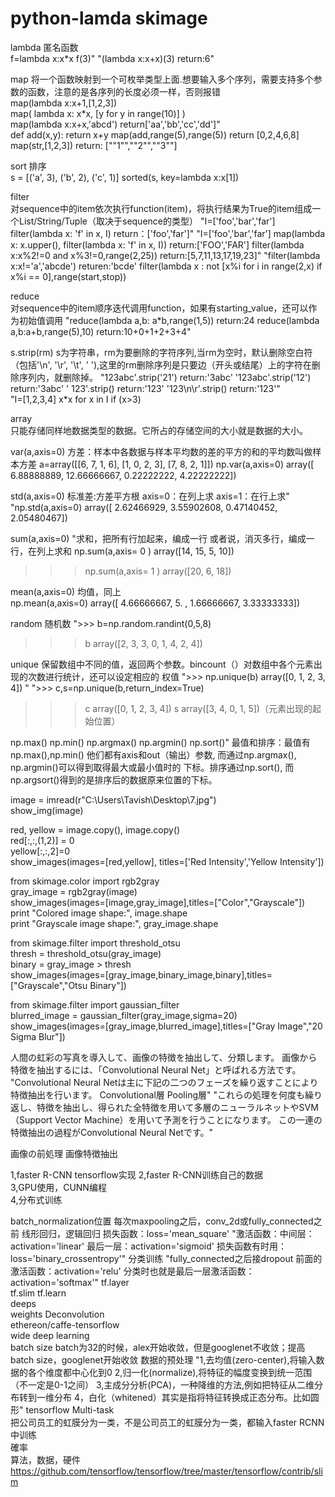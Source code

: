 # python-lamda skimage
	
lambda	匿名函数	
f=lambda x:x*x
f(3)"	"(lambda x:x+x)(3)
return:6"			

map	
将一个函数映射到一个可枚举类型上面.想要输入多个序列，需要支持多个参数的函数，注意的是各序列的长度必须一样，否则报错	
map(lambda x:x+1,[1,2,3])	
map( lambda x: x*x, [y for y in range(10)] )	
map(lambda x:x+x,'abcd')
return['aa','bb','cc','dd']"	
def add(x,y): return x+y
map(add,range(5),range(5))
return [0,2,4,6,8]
map(str,[1,2,3])
return: [""1"",""2"",""3""]

sort	排序	
s = [('a', 3), ('b', 2), ('c', 1)]
sorted(s, key=lambda x:x[1])

filter	
对sequence中的item依次执行function(item)，将执行结果为True的item组成一个List/String/Tuple（取决于sequence的类型）	"I=['foo','bar','far']
filter(lambda x: 'f' in x, I)
return：['foo','far']"	"I=['foo','bar','far']
map(lambda x: x.upper(), filter(lambda x: 'f' in x, I))
return:['FOO','FAR']
filter(lambda x:x%2!=0 and x%3!=0,range(2,25))
return:[5,7,11,13,17,19,23]"	"filter(lambda x:x!='a','abcde')
returen:'bcde'
filter(lambda x : not [x%i for i in range(2,x) if x%i == 0],range(start,stop))

reduce	
对sequence中的item顺序迭代调用function，如果有starting_value，还可以作为初始值调用	"reduce(lambda a,b: a*b,range(1,5))
return:24
reduce(lambda a,b:a+b,range(5),10)
return:10+0+1+2+3+4"			

s.strip(rm)	
s为字符串，rm为要删除的字符序列,当rm为空时，默认删除空白符（包括'\n', '\r',  '\t',  ' '),这里的rm删除序列是只要边（开头或结尾）上的字符在删除序列内，就删除掉。	"123abc'.strip('21')
return:'3abc'
'123abc'.strip('12')
return:'3abc'
'   123'.strip()
return:'123'
'123\n\r'.strip()
return:'123'"			
		"I=[1,2,3,4]
x*x for x in I if (x>3)

array	
只能存储同样地数据类型的数据。它所占的存储空间的大小就是数据的大小。	

var(a,axis=0) 
方差：样本中各数据与样本平均数的差的平方的和的平均数叫做样本方差
a=array([[6, 7, 1, 6], 
       [1, 0, 2, 3], 
       [7, 8, 2, 1]]) 
np.var(a,axis=0) 
array([  6.88888889,  12.66666667,   0.22222222,   4.22222222])

std(a,axis=0) 	标准差:方差平方根
axis=0：在列上求
axis=1：在行上求"	"np.std(a,axis=0) 
array([ 2.62466929,  3.55902608,  0.47140452,  2.05480467]) 

sum(a,axis=0) 	"求和，把所有行加起来，编成一行
或者说，消灭多行，编成一行，在列上求和
np.sum(a,axis= 0 ) 
array([14, 15,  5, 10]) 
>>> np.sum(a,axis= 1 ) 
array([20,  6, 18]) 

mean(a,axis=0)	均值，同上	
np.mean(a,axis=0) 
array([ 4.66666667,  5.        ,  1.66666667,  3.33333333]) 	

random	随机数	">>> b=np.random.randint(0,5,8) 
>>> b 
array([2, 3, 3, 0, 1, 4, 2, 4]) 

unique	保留数组中不同的值，返回两个参数。bincount（）对数组中各个元素出现的次数进行统计，还可以设定相应的 权值	">>> np.unique(b) 
array([0, 1, 2, 3, 4]) "	">>> c,s=np.unique(b,return_index=True) 
>>> c 
array([0, 1, 2, 3, 4]) 
>>> s 
array([3, 4, 0, 1, 5])（元素出现的起始位置） 	

np.max()
np.min() 
np.argmax()
np.argmin()
np.sort()"	最值和排序：最值有np.max(),np.min() 他们都有axis和out（输出）参数, 而通过np.argmax(), np.argmin()可以得到取得最大或最小值时的 下标。排序通过np.sort(), 而np.argsort()得到的是排序后的数据原来位置的下标。					

image = imread(r"C:\Users\Tavish\Desktop\7.jpg")  
show_img(image)  
  
red, yellow =   image.copy(), image.copy()  
red[:,:,(1,2)] = 0  
yellow[:,:,2]=0  
show_images(images=[red,yellow], titles=['Red Intensity','Yellow Intensity'])  
  
from skimage.color import rgb2gray  
gray_image = rgb2gray(image)  
show_images(images=[image,gray_image],titles=["Color","Grayscale"])  
print "Colored image shape:", image.shape  
print "Grayscale image shape:", gray_image.shape  
  
from skimage.filter import threshold_otsu  
thresh = threshold_otsu(gray_image)  
binary = gray_image > thresh  
show_images(images=[gray_image,binary_image,binary],titles=["Grayscale","Otsu Binary"])  
  
from skimage.filter import gaussian_filter  
blurred_image = gaussian_filter(gray_image,sigma=20)  
show_images(images=[gray_image,blurred_image],titles=["Gray Image","20 Sigma Blur"])  

人間の虹彩の写真を導入して、画像の特徴を抽出して、分類します。
画像から特徴を抽出するには、「Convolutional Neural Net」と呼ばれる方法です。
"Convolutional Neural Netは主に下記の二つのフェーズを繰り返すことにより特徴抽出を行います。
Convolutional層
Pooling層"
"これらの処理を何度も繰り返し、特徴を抽出し、得られた全特徴を用いて多層のニューラルネットやSVM
（Support Vector Machine）を用いて予測を行うことになります。
この一連の特徴抽出の過程がConvolutional Neural Netです。"

画像の前処理
画像特徴抽出

1,faster R-CNN tensorflow实现	
2,faster R-CNN训练自己的数据	
3,GPU使用，CUNN编程	
4,分布式训练	
	
batch_normalization位置	每次maxpooling之后，conv_2d或fully_connected之前
线形回归，逻辑回归	损失函数：loss='mean_square'
	"激活函数：中间层：activation='linear'
最后一层：activation='sigmoid'
损失函数有时用：loss='binary_crossentropy'"
分类训练	"fully_connected之后接dropout
前面的激活函数：activation='relu'
分类时也就是最后一层激活函数：activation='softmax'"
tf.layer	
tf.slim	
tf.learn	
deeps	
weights	
Deconvolution	
ethereon/caffe-tensorflow	
wide deep learning	
batch size	batch为32的时候，alex开始收敛，但是googlenet不收敛；提高batch size，googlenet开始收敛
数据的预处理	"1,去均值(zero-center),将输入数据的各个维度都中心化到0
2,归一化(normalize),将特征的幅度变换到统一范围（不一定是0-1之间）
3,主成分分析(PCA)，一种降维的方法,例如把特征从二维分布转到一维分布
4，白化（whitened）其实是指将特征转换成正态分布。比如圆形"
tensorflow Multi-task	
把公司员工的虹膜分为一类，不是公司员工的虹膜分为一类，都输入faster RCNN中训练	
確率	
算法，数据，硬件	
https://github.com/tensorflow/tensorflow/tree/master/tensorflow/contrib/slim
